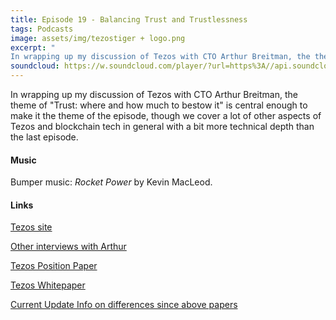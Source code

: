 ```yaml
---
title: Episode 19 - Balancing Trust and Trustlessness
tags: Podcasts
image: assets/img/tezostiger + logo.png
excerpt: "
In wrapping up my discussion of Tezos with CTO Arthur Breitman, the theme of "Trust: where and how much to bestow it" is central enough to make it the theme of the episode, though we cover a lot of other aspects of Tezos and blockchain tech in general with a bit more technical depth than the last episode.
soundcloud: https://w.soundcloud.com/player/?url=https%3A//api.soundcloud.com/tracks/318491803
---
```


In wrapping up my discussion of Tezos with CTO Arthur Breitman, the theme of "Trust: where and how much to bestow it" is central enough to make it the theme of the episode, though we cover a lot of other aspects of Tezos and blockchain tech in general with a bit more technical depth than the last episode.

#### Music

Bumper music: *Rocket Power* by Kevin MacLeod.

#### Links

[Tezos site](https://tezos.com)

[Other interviews with Arthur](https://www.youtube.com/results?search_query=tezos)

[Tezos Position Paper](https://tezos.com/pdf/position_paper.pdf)

[Tezos Whitepaper](https://tezos.com/pdf/white_paper.pdf)

[Current Update Info on differences since above papers](https://medium.com/@arthurb/diff-2014-tezos-2017-tezos-1cb566cca892) 
